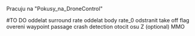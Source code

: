 Pracuju na "Pokusy_na_DroneControl"

#TO DO
oddelat surround rate
oddelat body rate_0
odstranit take off flag
overeni waypoint passage
crash detection
otocit osu Z (optional)
MMO
